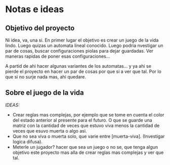 # Notas e ideas

## Objetivo del proyecto

Ni idea, va, una si.
En primer lugar el objetivo es crear un juego de la vida lindo.
Luego quizas un automata lineal conocido.
Luego podria nvestigar un par de cosas, buscar configuraciones piolas para dejar guardadas. Ver maneras rapidas de poner esas configuraciones...

A partid de ahi hacer algunas variantes de los automatas... y ya ahi se pierde el proyecto en hacer un par de cosas por que si a ver que tal. Por lo que si no surje nada mas, ahi quedare.

## Sobre el juego de la vida

_IDEAS:_

- Crear reglas mas complejas, por ejemplo que se tome en cuenta el color del estado anterior al presente para el futuro. O que se guarde una matriz con la cantidad de veces que estuvo viva menos la cantidad de veces que esuvo muerta o algo asi.
- Que no sea viva o muerta solo, que varie entre \[muerta-viva]. (Investigar logica difusa).
- Meterle un jugador? hacer que sea un juego o no se, que tenga algun objetivo este proyecto mas alla de crear reglas mas complejas y ver que tal.
